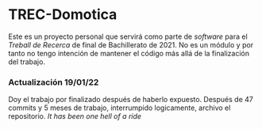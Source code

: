 # TREC-Domotica
Este es un proyecto personal que servirá como parte de _software_ para el _Treball de Recerca_ de final de Bachillerato de 2021. No es un módulo y por tanto no tengo intención de mantener el código más allá de la finalización del trabajo.

### Actualización 19/01/22
Doy el trabajo por finalizado después de haberlo expuesto. Después de 47 commits y 5 meses de trabajo, interrumpido logicamente, archivo el repositorio.
_It has been one hell of a ride_